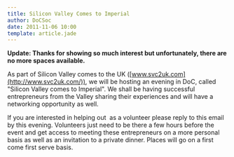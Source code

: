 ```yaml
---
title: Silicon Valley Comes to Imperial
author: DoCSoc
date: 2011-11-06 10:00
template: article.jade
---
```


**Update: Thanks for showing so much interest but unfortunately, there are no more spaces available.**

As part of Silicon Valley comes to the UK ([www.svc2uk.com](http://www.svc2uk.com/)), we will be hosting an evening in DoC, called "Silicon Valley comes to Imperial". We shall be having successful entrepreneurs from the Valley sharing their experiences and will have a networking opportunity as well.


If you are interested in helping out  as a volunteer please reply to this email by this evening. Volunteers just need to be there a few hours before the event and get access to meeting these entrepreneurs on a more personal basis as well as an invitation to a private dinner. Places will go on a first come first serve basis.
